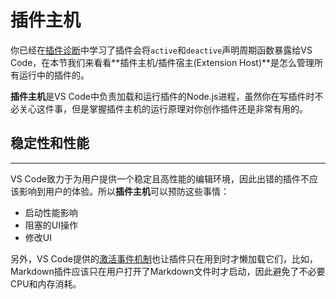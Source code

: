 # 插件主机

你已经在[插件诊断](/get-started/extension-anatomy)中学习了插件会将`active`和`deactive`声明周期函数暴露给VS Code，在本节我们来看看**插件主机/插件宿主(Extension Host)**是怎么管理所有运行中的插件的。

**插件主机**是VS Code中负责加载和运行插件的Node.js进程，虽然你在写插件时不必关心这件事，但是掌握插件主机的运行原理对你创作插件还是非常有用的。

## 稳定性和性能
---

VS Code致力于为用户提供一个稳定且高性能的编辑环境，因此出错的插件不应该影响到用户的体验。所以**插件主机**可以预防这些事情：

- 启动性能影响
- 阻塞的UI操作
- 修改UI

另外，VS Code提供的[激活事件机制](/references/activation-events)也让插件只在用到时才懒加载它们，比如，Markdown插件应该只在用户打开了Markdown文件时才启动，因此避免了不必要CPU和内存消耗。